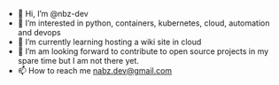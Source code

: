 - 👋 Hi, I’m @nbz-dev
- 👀 I’m interested in python, containers, kubernetes, cloud, automation and devops
- 🌱 I’m currently learning hosting a wiki site in cloud
- 💞️ I’m am looking forward to contribute to open source projects in my spare time but I am not there yet.
- 📫 How to reach me nabz.dev@gmail.com

<!---
nbz-dev/nbz-dev is a ✨ special ✨ repository because its `README.md` (this file) appears on your GitHub profile.
You can click the Preview link to take a look at your changes.
--->
